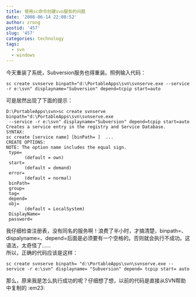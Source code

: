 ```yaml
---
title: 使用sc命令创建svn服务的问题
date: '2008-06-14 22:08:52'
author: zrong
postid: '457'
slug: '457'
categories: technology
tags:
  - svn
  - windows
---
```


今天重装了系统，Subversion服务也得重装。照例输入代码：

    sc create svnserve binpath="d:\PortableApps\svn\svnserve.exe --service -r e:\svn" displayname="Subversion" depend=tcpip start=auto

可是居然出现了下面的提示：

<!--more-->

    D:\PortableApps\svn>sc create svnserve binpath="d:\PortableApps\svn\svnserve.exe
     --service -r e:\svn" displayname="Subversion" depend=tcpip start=auto
    Creates a service entry in the registry and Service Database.
    SYNTAX:
    sc create [service name] [binPath= ]  ...
    CREATE OPTIONS:
    NOTE: The option name includes the equal sign.
     type= 
           (default = own)
     start= 
           (default = demand)
     error= 
           (default = normal)
     binPath= 
     group= 
     tag= 
     depend= 
     obj= 
           (default = LocalSystem)
     DisplayName= 
     password= 

我仔细检查注册表，没有同名的服务啊！浪费了半小时，才搞清楚，binpath=、dispalyname=、depend=后面是必须要有一个空格的。否则就会执行不成功。这语法，太奇怪了……  
所以，正确的代码应该是这样：

    sc create svnserve binpath= "d:\PortableApps\svn\svnserve.exe --service -r e:\svn" displayname= "Subversion" depend= tcpip start= auto

那么，原来我是怎么执行成功的呢？仔细想了想，以前的代码是直接从SVN帮助中复制的
:em23:

